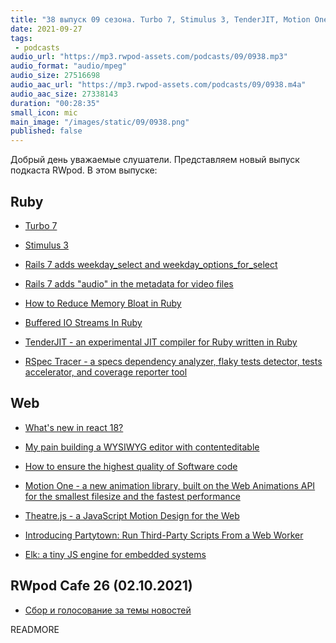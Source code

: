 ```yaml
---
title: "38 выпуск 09 сезона. Turbo 7, Stimulus 3, TenderJIT, Motion One, RSpec Tracer, Theatre.js, Partytown, Elk и прочее"
date: 2021-09-27
tags:
 - podcasts
audio_url: "https://mp3.rwpod-assets.com/podcasts/09/0938.mp3"
audio_format: "audio/mpeg"
audio_size: 27516698
audio_aac_url: "https://mp3.rwpod-assets.com/podcasts/09/0938.m4a"
audio_aac_size: 27338143
duration: "00:28:35"
small_icon: mic
main_image: "/images/static/09/0938.png"
published: false
---
```


Добрый день уважаемые слушатели. Представляем новый выпуск подкаста RWpod. В этом выпуске:

## Ruby

 - [Turbo 7](https://world.hey.com/hotwired/turbo-7-0dd7a27f)
 - [Stimulus 3](https://world.hey.com/hotwired/stimulus-3-c438d432)
 - [Rails 7 adds weekday_select and weekday_options_for_select](https://blog.saeloun.com/2021/09/22/rails-7-adds-weekday_options_for_select)
 - [Rails 7 adds "audio" in the metadata for video files](https://blog.saeloun.com/2021/09/21/rails-7-adds-metadata-value-to-check-audio-presence-in-video-blobs)


 - [How to Reduce Memory Bloat in Ruby](https://blog.appsignal.com/2021/09/21/how-to-reduce-memory-bloat-in-ruby.html)
 - [Buffered IO Streams In Ruby](https://dev.to/thegnarco/buffered-io-streams-in-ruby-mhl)
 - [TenderJIT - an experimental JIT compiler for Ruby written in Ruby](https://github.com/tenderlove/tenderjit)
 - [RSpec Tracer - a specs dependency analyzer, flaky tests detector, tests accelerator, and coverage reporter tool](https://github.com/avmnu-sng/rspec-tracer)

## Web

 - [What's new in react 18?](https://yagmurcetintas.com/journal/whats-new-in-react-18)
 - [My pain building a WYSIWYG editor with contenteditable](https://answerly.io/blog/my-pain-developing-a-wysiwyg-editor-with-contenteditable/)
 - [How to ensure the highest quality of Software code](https://dev.to/someshthakur/how-to-ensures-highest-quality-of-software-4917)


 - [Motion One - a new animation library, built on the Web Animations API for the smallest filesize and the fastest performance](https://motion.dev/)
 - [Theatre.js - a JavaScript Motion Design for the Web](https://www.theatrejs.com/)
 - [Introducing Partytown: Run Third-Party Scripts From a Web Worker](https://dev.to/adamdbradley/introducing-partytown-run-third-party-scripts-from-a-web-worker-2cnp)
 - [Elk: a tiny JS engine for embedded systems](https://github.com/cesanta/elk)

## RWpod Cafe 26 (02.10.2021)

 - [Сбор и голосование за темы новостей](https://github.com/rwpod/cafe-discussions/discussions/11)


READMORE
